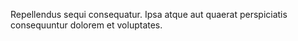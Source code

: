 Repellendus sequi consequatur.
Ipsa atque aut quaerat perspiciatis consequuntur dolorem et voluptates.